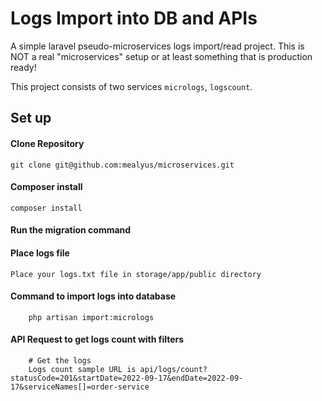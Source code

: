 # Logs Import into DB and APIs

A simple laravel pseudo-microservices logs import/read project.
This is NOT a real "microservices" setup or at least something that is production ready!


This project consists of two services `micrologs`, `logscount`.

Set up
------------

#### Clone Repository

`git clone git@github.com:mealyus/microservices.git`

#### Composer install

`composer install`

#### Run the migration command

#### Place logs file

`Place your logs.txt file in storage/app/public directory`

#### Command to import logs into database
```
    php artisan import:micrologs
```

#### API Request to get logs count with filters
```
    # Get the logs
    Logs count sample URL is api/logs/count?statusCode=201&startDate=2022-09-17&endDate=2022-09-17&serviceNames[]=order-service
    
```
